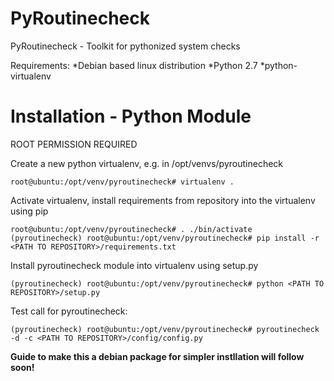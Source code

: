 # PyRoutinecheck

PyRoutinecheck - Toolkit for pythonized system checks

Requirements:
*Debian based linux distribution
*Python 2.7
*python-virtualenv

# Installation - Python Module

ROOT PERMISSION REQUIRED

Create a new python virtualenv, e.g. in /opt/venvs/pyroutinecheck

    root@ubuntu:/opt/venv/pyroutinecheck# virtualenv .

Activate virtualenv, install requirements from repository into the virtualenv using pip

    root@ubuntu:/opt/venv/pyroutinecheck# . ./bin/activate
    (pyroutinecheck) root@ubuntu:/opt/venv/pyroutinecheck# pip install -r <PATH TO REPOSITORY>/requirements.txt

Install pyroutinecheck module into virtualenv using setup.py

    (pyroutinecheck) root@ubuntu:/opt/venv/pyroutinecheck# python <PATH TO REPOSITORY>/setup.py

Test call for pyroutinecheck:

    (pyroutinecheck) root@ubuntu:/opt/venv/pyroutinecheck# pyroutinecheck -d -c <PATH TO REPOSITORY>/config/config.py


**Guide to make this a debian package for simpler instllation will follow soon!**
